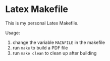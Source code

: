 Latex Makefile
==============

This is my personal Latex Makefile.

Usage:

1.  change the variable `MAINFILE` in the makefile
2.  run `make` to build a PDF file
3.  run `make clean` to clean up after building

